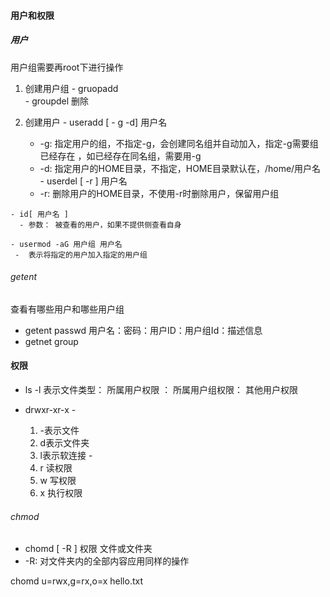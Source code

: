   #### 用户和权限

   ##### 用户

   用户组需要再root下进行操作

   1. 创建用户组
     - gruopadd   
     - groupdel  删除

   2. 创建用户
    - useradd [ - g -d] 用户名
      - -g: 指定用户的组，不指定-g，会创建同名组并自动加入，指定-g需要组已经存在
          ，如已经存在同名组，需要用-g
      - -d: 指定用户的HOME目录，不指定，HOME目录默认在，/home/用户名
    - userdel [ -r ] 用户名
      - -r: 删除用户的HOME目录，不使用-r时删除用户，保留用户组

    - id[ 用户名 ]
      - 参数： 被查看的用户，如果不提供侧查看自身

    - usermod -aG 用户组 用户名  
     -  表示将指定的用户加入指定的用户组


###### getent
 查看有哪些用户和哪些用户组

   - getent passwd
     用户名：密码：用户ID：用户组Id：描述信息
   - getnet group

 #### 权限

   - ls -l
     表示文件类型： 所属用户权限 ： 所属用户组权限： 其他用户权限
    

   - drwxr-xr-x
    - 
        1. -表示文件
        2. d表示文件夹
        3. l表示软连接
    -  
      1. r  读权限
      2. w  写权限
      3. x  执行权限

###### chmod
  - chomd [ -R ] 权限 文件或文件夹
   - -R: 对文件夹内的全部内容应用同样的操作

   chomd u=rwx,g=rx,o=x hello.txt
      

  